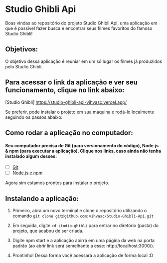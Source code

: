 # Studio Ghibli Api
Boas vindas ao repositório do projeto Studio Ghibli Api, uma aplicação em que é possível fazer busca e encontrar seus filmes favoritos do famoso Studio Ghibli!
## Objetivos:

O objetivo dessa aplicação é reuniar em um só lugar os filmes já produzidos pelo Studio Ghibli.

## Para acessar o link da aplicação e ver seu funcionamento, clique no link abaixo:
[Studio Ghibli] https://studio-ghibli-api-vihvasc.vercel.app/

Se preferir, pode instalar o projeto em sua máquina e rodá-lo localmente seguindo os passos abaixo:

## Como rodar a aplicação no computador:

#### Seu computador precisa de Git (para versionamento do código), Node.js & npm (para executar a aplicação). Clique nos links, caso ainda não tenha instalado algum desses:

 - [ ] [Git](https://git-scm.com/book/en/v2/Getting-Started-Installing-Git)
 - [ ] [Node.js e npm](https://docs.npmjs.com/downloading-and-installing-node-js-and-npm)

Agora sim estamos prontos para instalar o projeto.

## Instalando a aplicação:

1. Primeiro, abra um novo terminal e clone o repositório utilizando o comando 
`git clone git@github.com:vihvasc/Studio-Ghibli-Api.git`

2. Em seguida, digite `cd studio-ghibli` para entrar no diretório (pasta) do projeto, que acabou de ser criada.

3. Digite npm start e a aplicação abirrá em uma página da web na porta padrão  (ao abrir link será semelhante a esse: http://localhost:3000/).

4. Prontinho! Dessa forma você acessará a aplicação de forma local :D
